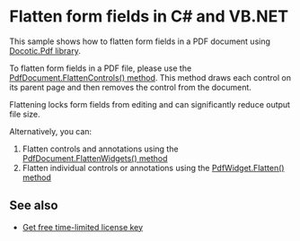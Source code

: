 # Flatten form fields in C# and VB.NET
This sample shows how to flatten form fields in a PDF document using [Docotic.Pdf library](https://bitmiracle.com/pdf-library/).

To flatten form fields in a PDF file, please use the [PdfDocument.FlattenControls() method](https://bitmiracle.com/pdf-library/help/pdfdocument.flattencontrols.html). This method draws each control on its parent page and then removes the control from the document.

Flattening locks form fields from editing and can significantly reduce output file size.

Alternatively, you can:
1. Flatten controls and annotations using the [PdfDocument.FlattenWidgets() method](https://bitmiracle.com/pdf-library/help/pdfdocument.flattenwidgets.html)
2. Flatten individual controls or annotations using the [PdfWidget.Flatten() method](https://bitmiracle.com/pdf-library/help/pdfwidget.flatten.html)

## See also
* [Get free time-limited license key](https://bitmiracle.com/pdf-library/download-pdf-library.aspx)